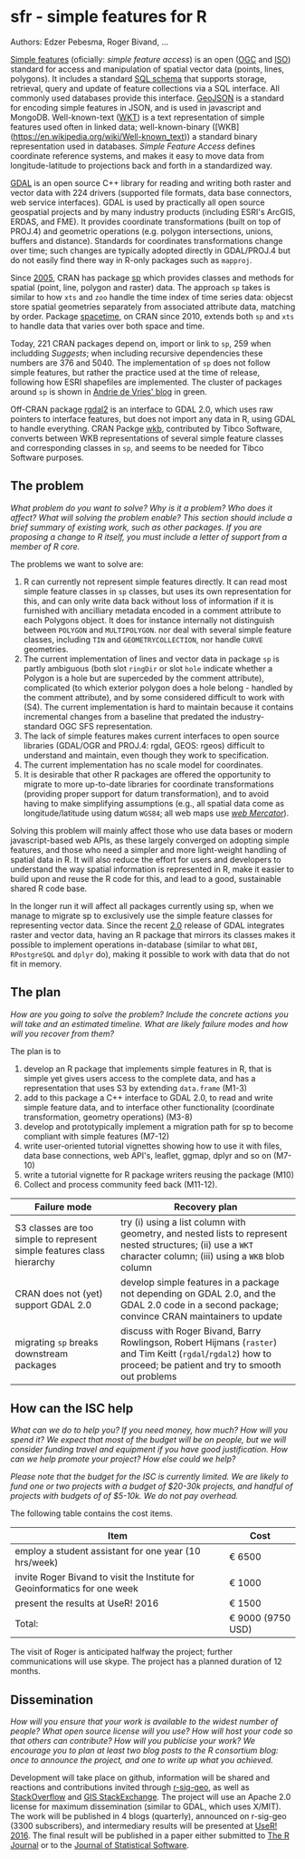 # sfr - simple features for R

Authors: Edzer Pebesma, Roger Bivand, ...

[Simple features](https://en.wikipedia.org/wiki/Simple_Features) (oficially: _simple feature access_) is an open ([OGC](http://www.opengeospatial.org/standards/sfa) and [ISO](http://www.iso.org/iso/home/store/catalogue_tc/catalogue_detail.htm?csnumber=40114)) standard for access and manipulation of spatial vector data (points, lines, polygons). It includes a standard [SQL schema](http://www.opengeospatial.org/standards/sfs) that supports storage, retrieval, query and update of feature collections via a SQL interface. All commonly used databases provide this interface. [GeoJSON](http://geojson.org/) is a standard for encoding simple features in JSON, and is used in javascript and MongoDB. Well-known-text ([WKT](https://en.wikipedia.org/wiki/Well-known_text)) is a text representation of simple features used often in linked data; well-known-binary ([WKB] (https://en.wikipedia.org/wiki/Well-known_text)) a standard binary representation used in databases. _Simple Feature Access_ defines coordinate reference systems, and makes it easy to move data from longitude-latitude to projections back and forth in a standardized way. 


[GDAL](http://gdal.org/) is an open source C++ library for reading and writing both raster and vector data with 224 drivers (supported file formats, data base connectors, web service interfaces). GDAL is used by practically all open source geospatial projects and by many industry products (including ESRI's ArcGIS, ERDAS, and FME). It provides coordinate transformations (built on top of PROJ.4) and geometric operations (e.g. polygon intersections, unions, buffers and distance). Standards for coordinates transformations change over time; such changes are typically adopted directly in GDAL/PROJ.4 but do not easily find there way in R-only packages such as `mapproj`.

Since [2005](https://stat.ethz.ch/pipermail/r-sig-geo/2005-April/000378.html), CRAN has package [sp](https://cran.r-project.org/web/packages/sp/) which provides classes and methods for spatial (point, line, polygon and raster) data. The approach `sp` takes is similar to how `xts` and `zoo` handle the time index of time series data: objecst store spatial geometries separately from associated attribute data, matching by order. Package [spacetime](https://cran.r-project.org/web/packages/spacetime/index.html), on CRAN since 2010, extends both `sp` and `xts` to handle data that varies over both space and time.

Today, 221 CRAN packages depend on, import or link to `sp`, 259 when includding _Suggests_; when including recursive dependencies these numbers are 376 and 5040. The implementation of `sp` does not follow simple features, but rather the practice used at the time of release, following how ESRI shapefiles are implemented. The cluster of packages around `sp` is shown in [Andrie de Vries' blog](http://blog.revolutionanalytics.com/2015/07/the-network-structure-of-cran.html) in green.

Off-CRAN package [rgdal2](https://github.com/thk686/rgdal2) is an interface to GDAL 2.0, which uses raw pointers to interface features, but does not import any data in R, using GDAL to handle everything. CRAN Packge [wkb](https://cran.r-project.org/web/packages/wkb/index.html), contributed by Tibco Software, converts between WKB representations of several simple feature classes and corresponding classes in `sp`, and seems to be needed for Tibco Software purposes.

<!---
[second edition](http://www.springer.com/statistics/life+sciences%2C+medicine+%26+health/book/978-1-4614-7617-7))
-->

## The problem
_What problem do you want to solve? Why is it a problem? Who does it affect? What will solving the problem enable? This section should include a brief summary of existing work, such as other packages. If you are proposing a change to R itself, you must include a letter of support from a member of R core._

The problems we want to solve are:

1. R can currently not represent simple features directly. It can read most simple feature classes in `sp` classes, but uses its own representation for this, and can only write data back without loss of information if it is furnished with ancilliary metadata encoded in a comment attribute to each Polygons object. It does for instance internally not distinguish between `POLYGON` and `MULTIPOLYGON`.  nor deal with several simple feature classes, including `TIN` and `GEOMETRYCOLLECTION`, nor handle `CURVE` geometries.
2. The current implementation of lines and vector data in package `sp` is partly ambiguous (both slot `ringDir` or slot `hole` indicate whether a Polygon is a hole but are superceded by the comment attribute), complicated (to which exterior polygon does a hole belong - handled by the comment attribute), and by some considered difficult to work with (S4). The current implementation is hard to maintain because it contains incremental changes from a baseline that predated the industry-standard OGC SFS representation.
3. The lack of simple features makes current interfaces to open source libraries (GDAL/OGR and PROJ.4: rgdal, GEOS: rgeos) difficult to understand and maintain, even though they work to specification.
4. The current implementation has no scale model for coordinates.
5. It is desirable that other R packages are offered the opportunity to migrate to more up-to-date libraries for coordinate transformations (providing proper support for datum transformation), and to avoid having to make simplifying assumptions (e.g., all spatial data come as longitude/latitude using datum `WGS84`; all web maps use [_web Mercator_](https://en.wikipedia.org/wiki/Web_Mercator)).

Solving this problem will mainly affect those who use data bases or modern javascript-based web APIs, as these largely converged on adopting simple features, and those who need a simpler and more light-weight handling of spatial data in R. It will also reduce the effort for users and developers to understand the way spatial information is represented in R, make it easier to build upon and reuse the R code for this, and lead to a good, sustainable shared R code base.

In the longer run it will affect all packages currently using sp, when we manage to migrate sp to exclusively use the simple feature classes for representing vector data. Since the recent [2.0](http://www.gdal.org/index.html) release of GDAL integrates raster and vector data, having an R package that mirrors its classes makes it possible to implement operations in-database (similar to what `DBI`, `RPostgreSQL` and `dplyr` do), making it possible to work with data that do not fit in memory.

## The plan
_How are you going to solve the problem? Include the concrete actions you will take and an estimated timeline. What are likely failure modes and how will you recover from them?_

The plan is to 

1. develop an R package that implements simple features in R, that is simple yet gives users access to the complete data, and has a representation that uses S3 by extending `data.frame` (M1-3)
2. add to this package a C++ interface to GDAL 2.0, to read and write simple feature data, and to interface other functionality (coordinate transformation, geometry operations) (M3-8)
3. develop and prototypically implement a migration path for sp to become compliant with simple features (M7-12)
4. write user-oriented tutorial vignettes showing how to use it with files, data base connections, web API's, leaflet, ggmap, dplyr and so on (M7-10)
5. write a tutorial vignette for R package writers reusing the package (M10)
6. Collect and process community feed back (M11-12).

|  Failure mode    |  Recovery plan     |
|------------------|--------------------|
| S3 classes are too simple to represent simple features class hierarchy | try (i) using a list column with geometry, and nested lists to represent nested structures; (ii) use a `WKT` character column; (iii) using a `WKB` blob column | 
| CRAN does not (yet) support GDAL 2.0 | develop simple features in a package not depending on GDAL 2.0, and the GDAL 2.0 code in a second package; convince CRAN maintainers to update |
| migrating `sp` breaks downstream packages | discuss with Roger Bivand, Barry Rowlingson, Robert Hijmans (`raster`) and Tim Keitt (`rgdal`/`rgdal2`) how to proceed; be patient and try to smooth out problems |


## How can the ISC help
_What can we do to help you? If you need money, how much? How will you spend it? We expect that most of the budget will be on people, but we will  consider funding travel and equipment if you have good justification. How can we help promote your project? How else could we help?_

_Please note that the budget for the ISC is currently limited. We are likely to fund one or two projects with a budget of $20-30k projects, and handful of projects with budgets of  of $5-10k. We do not pay overhead._


The following table contains the cost items.

| Item | Cost |
| ---- | ---- |
| employ a student assistant for one year (10 hrs/week) | &euro; 6500  |
| invite Roger Bivand to visit the Institute for Geoinformatics for one week | &euro; 1000 |
| present the results at UseR! 2016 | &euro; 1500 |
| Total: | &euro; 9000 (9750 USD) |

The visit of Roger is anticipated halfway the project; further communications will use skype. The project has a planned duration of 12 months.

## Dissemination

_How will you ensure that your work is available to the widest number of people? What open source license will you use? How will host your code so that others can contribute? How will you publicise your work? We encourage you to plan at least two blog posts to the R consortium blog: once to announce the project, and one to write up what you achieved._


Development will take place on github, information will be shared and reactions and contributions invited through [r-sig-geo](https://stat.ethz.ch/mailman/listinfo/r-sig-geo), as well as [StackOverflow](http://stackoverflow.com/) and [GIS StackExchange](http://gis.stackexchange.com/). The project will use an Apache 2.0 license for maximum dissemination (similar to GDAL, which uses X/MIT). The work will be published in 4 blogs (quarterly), announced on r-sig-geo (3300 subscribers), and intermediary results will be presented at [UseR! 2016](http://user2016.org/). The final result will be published in a paper either submitted to [The R Journal](https://journal.r-project.org/) or to the [Journal of Statistical Software](http://www.jstatsoft.org/).
